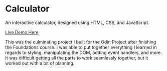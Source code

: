 # Calculator

An interactive calculator, designed using HTML, CSS, and JavaScript.

[Live Demo Here](https://mahumsajid.github.io/calculator/)

This was the culminating project I built for the Odin Project after finishing the Foundations course. I was able to put together everything I learned in regards to styling, manipulating the DOM, adding event handlers, and more. It was difficult getting all the parts to work seamlessly together, but it worked out with a bit of planning. 